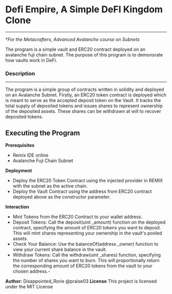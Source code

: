 #  Defi Empire, A Simple DeFI Kingdom Clone
---
**For the Metacrafters, Advanced Avalanche course on Subnets*

The program is a simple vault and ERC20 contract deployed on an avalanche fuji chain subnet. The purpose of this program is to demonsrate how vaults work in DeFi.

### Description
---
The program is a simple group of contracts written in solidity and deployed on an Avalanche Subnet. Firstly, an ERC20 token contract is deployed which is meant to serve as the accepted deposit token on the Vault. It tracks the total supply of deposited tokens and issues shares to represent ownership of the deposited assets. These shares can be withdrawn at will to recover deposited tokens.

## Executing the Program


**Prerequisites**
- Remix IDE online 
- Avalanche Fuji Chain Subnet

**Deployment**
- Deploy the ERC20 Token Contract using the injected provider in REMIX with the subnet as the active chain.
- Deploy the Vault Contract using the address from ERC20 contract deployed above as the constructor parameter.

**Interaction**
- Mint Tokens from the ERC20 Contract to your wallet address.
- Deposit Tokens: Call the deposit(uint _amount) function on the deployed contract, specifying the amount of ERC20 tokens you want to deposit. This will mint shares representing your ownership in the vault's pooled assets.
- Check Your Balance: Use the balanceOf(address _owner) function to view your current share balance in the vault.
- Withdraw Tokens: Call the withdraw(uint _shares) function, specifying the number of shares you want to burn. This will proportionally return the corresponding amount of ERC20 tokens from the vault to your chosen address.- 

**Author:** Disappointed_Rorie @praise03
**License**
This project is licensed under the MIT License
